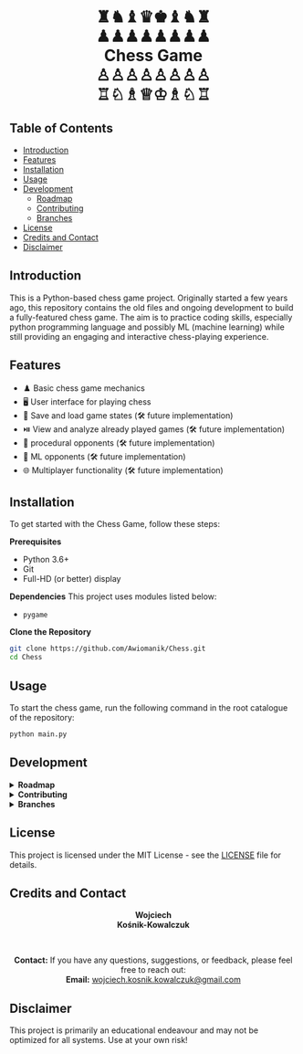 <h1 align="center">
  ♜♞♝♛♚♝♞♜<br>
  ♟♟♟♟♟♟♟♟<br>
  Chess Game<br>
  ♙♙♙♙♙♙♙♙<br>
  ♖♘♗♕♔♗♘♖
</h1>

## Table of Contents
- [Introduction](#introduction)
- [Features](#features)
- [Installation](#installation)
- [Usage](#usage)
- [Development](#development)
  - [Roadmap](#roadmap)
  - [Contributing](#contributing)
  - [Branches](#branches)
- [License](#license)
- [Credits and Contact](#credits-and-contact)
- [Disclaimer](#disclaimer)


## Introduction
This is a Python-based chess game project. Originally started a few years ago, this repository contains the old files and ongoing development to build a fully-featured chess game. The aim is to practice coding skills, especially python programming language and possibly ML (machine learning) while still providing an engaging and interactive chess-playing experience.

## Features
- ♟️ Basic chess game mechanics
- 🖥️ User interface for playing chess
- 💾 Save and load game states (🛠️ future implementation)
- ⏯️ View and analyze already played games (🛠️ future implementation)
- 🤖 procedural opponents (🛠️ future implementation)
- 🧠 ML opponents (🛠️ future implementation)
- 🌐 Multiplayer functionality (🛠️ future implementation)

## Installation
To get started with the Chess Game, follow these steps:

**Prerequisites**
- Python 3.6+
- Git
- Full-HD (or better) display

**Dependencies**
This project uses modules listed below:
- ```pygame```

**Clone the Repository**
```bash
git clone https://github.com/Awiomanik/Chess.git
cd Chess
```

## Usage
To start the chess game, run the following command in the root catalogue of the repository:

```bash
python main.py
```

## Development
<details>
    <summary><b>Roadmap</b></summary>
        The project is in active development. Here are some key milestones, ideas and features planned for the future:

        - [x] Initialize repository
        - [x] Collect and parse legacy files
        - [ ] Create basic UI
        - [ ] Implement chess rules and mechanics based on legacy code
        - [ ] Build initial prototype for 1v1 games
        - [ ] Develop basic programmatic opponent
        - [ ] Expand on opponent logic (create different opponents)
        - [ ] Add save/load game functionality
        - [ ] Enhance UI
        - [ ] Add ML AI opponent
        - [ ] Build online multiplayer mode
        - [ ] Add replay functionality
        - [ ] Build final UI
        - [ ] Expand UX with additional game modes and puzzles
</details>
<details>
    <summary><b>Contributing</b></summary>
    <p>
        We welcome contributions from the community! To contribute to the Chess Game project, follow these steps:
    </p>
    <ol>
        <li>Fork the repository</li>
        <li>Create a new branch (<code>git checkout -b feature-branch</code>)</li>
        <li>Commit your changes (<code>git commit -m 'Add some feature'</code>)</li>
        <li>Push to the branch (<code>git push origin feature-branch</code>)</li>
        <li>Open a pull request</li>
    </ol>
    <p>Please make sure to update tests as appropriate.</p>
</details>

<details>
  <summary><b>Branches</b></summary>
  <p>
    <code>main</code><b>:</b> The main branch contains the latest stable version.<br>
    <code>legacy_version</code><b>:</b> Contains the old version of the chess game code.
  </p>
</details>

## License
This project is licensed under the MIT License - see the [LICENSE](LICENSE) file for details.

## Credits and Contact

<div align="center">

**Wojciech**  
**Kośnik-Kowalczuk**

<br>

**Contact:**
If you have any questions, suggestions, or feedback, please feel free to reach out:<br>
**Email:** [wojciech.kosnik.kowalczuk@gmail.com](mailto:wojciech.kosnik.kowalczuk@gmail.com)

</div>

## Disclaimer
This project is primarily an educational endeavour and may not be optimized for all systems. Use at your own risk!
